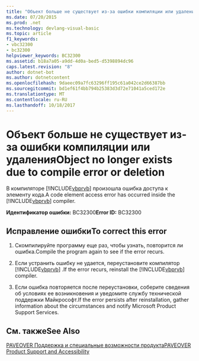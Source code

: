 ```yaml
---
title: "Объект больше не существует из-за ошибки компиляции или удаления"
ms.date: 07/20/2015
ms.prod: .net
ms.technology: devlang-visual-basic
ms.topic: article
f1_keywords:
- vbc32300
- bc32300
helpviewer_keywords: BC32300
ms.assetid: b18a7a05-a9dd-4d0a-bed5-d5398894dc96
caps.latest.revision: "8"
author: dotnet-bot
ms.author: dotnetcontent
ms.openlocfilehash: 9daeec09a7fc63296ff195c61a042ce2d66387bb
ms.sourcegitcommit: bd1ef61f4bb794b25383d3d72e71041a5ced172e
ms.translationtype: MT
ms.contentlocale: ru-RU
ms.lasthandoff: 10/18/2017
---
```

# <a name="object-no-longer-exists-due-to-compile-error-or-deletion"></a><span data-ttu-id="50ffb-102">Объект больше не существует из-за ошибки компиляции или удаления</span><span class="sxs-lookup"><span data-stu-id="50ffb-102">Object no longer exists due to compile error or deletion</span></span>
<span data-ttu-id="50ffb-103">В компиляторе [!INCLUDE[vbprvb](~/includes/vbprvb-md.md)] произошла ошибка доступа к элементу кода.</span><span class="sxs-lookup"><span data-stu-id="50ffb-103">A code element access error has occurred inside the [!INCLUDE[vbprvb](~/includes/vbprvb-md.md)] compiler.</span></span>  
  
 <span data-ttu-id="50ffb-104">**Идентификатор ошибки:** BC32300</span><span class="sxs-lookup"><span data-stu-id="50ffb-104">**Error ID:** BC32300</span></span>  
  
## <a name="to-correct-this-error"></a><span data-ttu-id="50ffb-105">Исправление ошибки</span><span class="sxs-lookup"><span data-stu-id="50ffb-105">To correct this error</span></span>  
  
1.  <span data-ttu-id="50ffb-106">Скомпилируйте программу еще раз, чтобы узнать, повторится ли ошибка.</span><span class="sxs-lookup"><span data-stu-id="50ffb-106">Compile the program again to see if the error recurs.</span></span>  
  
2.  <span data-ttu-id="50ffb-107">Если устранить ошибку не удается, переустановите компилятор [!INCLUDE[vbprvb](~/includes/vbprvb-md.md)] .</span><span class="sxs-lookup"><span data-stu-id="50ffb-107">If the error recurs, reinstall the [!INCLUDE[vbprvb](~/includes/vbprvb-md.md)] compiler.</span></span>  
  
3.  <span data-ttu-id="50ffb-108">Если ошибка повторяется после переустановки, соберите сведения об условиях ее возникновения и уведомите службу технической поддержки Майкрософт.</span><span class="sxs-lookup"><span data-stu-id="50ffb-108">If the error persists after reinstallation, gather information about the circumstances and notify Microsoft Product Support Services.</span></span>  
  
## <a name="see-also"></a><span data-ttu-id="50ffb-109">См. также</span><span class="sxs-lookup"><span data-stu-id="50ffb-109">See Also</span></span>  
 [<span data-ttu-id="50ffb-110">PAVEOVER Поддержка и специальные возможности продукта</span><span class="sxs-lookup"><span data-stu-id="50ffb-110">PAVEOVER Product Support and Accessibility</span></span>](http://msdn.microsoft.com/en-us/14e1d293-7b6d-40a6-bf3e-a92f8ee6c88c)
